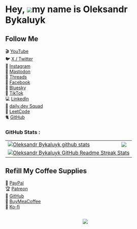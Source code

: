 Hey, ![](https://user-images.githubusercontent.com/18350557/176309783-0785949b-9127417c-8b55-ab5a4333674e.gif)my name is Oleksandr Bykaluyk
=========================================================================================================================================


## Follow Me

🎬 [YouTube](https://www.youtube.com/channel/UCf85kQ0u1sYTTTyKVpxrlyQ?sub_confirmation=1)\
🐦 [X / Twitter](https://twitter.com/heyoleksandrb)\
🎨 [Instagram](https://www.instagram.com/heyoleksandrb/)\
🐘 [Mastodon](https://mastodon.social/@heyoleksandrb)\
🧵 [Threads](https://www.threads.net/@heyoleksandrb)\
🎸 [Facebook](https://www.facebook.com/profile.php?id=61573972372591/)\
🧊 [Bluesky](https://bsky.app/profile/heyoleksandrb.bsky.social)\
🎥 [TikTok](https://www.tiktok.com/@heyoleksandrb)\
💻 [LinkedIn](https://www.linkedin.com/in/heyoleksandrb/)\
📣 [daily.dev Squad](https://app.daily.dev/squads/devopscompass)\
🧩 [LeetCode](https://leetcode.com/u/heyoleksandrb/)\
🐈 [GitHub](https://github.com/heyoleksandrb/)




### GitHub Stats :

<table align="center">
  <tr>
  <td>
  <a href="https://github.com/heyoleksandrb/github-readme-stats"><img align="center" src="https://github-readme-stats.vercel.app/api?username=heyoleksandrb&show_icons=true&include_all_commits=true&theme=buefy&hide_border=true" alt="Oleksandr Bykaluyk github stats" /></a>
  </td>
  <td>
  <a href="https://github.com/heyoleksandrb/github-readme-stats"><img align="center" src="https://github-readme-stats.vercel.app/api/top-langs/?username=heyoleksandrb&layout=compact&theme=buefy&hide_border=true" /></a>
  </td>
  </tr>
  <tr>
  <td colspan=2 align="center">
  <a href="https://git.io/streak-stats"> <img src="http://github-readme-streak-stats.herokuapp.com?user=heyoleksandrb&hide_border=true&background=f6f8fa&currStreakLabel=000000&date_format=j%20M%5B%20Y%5D" alt="Oleksandr Bykaluyk GitHub Readme Streak Stats" /> </a>
  </td>
  </tr>
</table>



## Refill My Coffee Supplies

💖 [PayPal](https://www.paypal.com/paypalme/heyoleksandrb)\
🏆 [Patreon](https://www.patreon.com/heyoleksandrb)\
💎 [GitHub](https://github.com/sponsors/heyoleksandrb)\
🥤 [BuyMeaCoffee](https://www.buymeacoffee.com/heyoleksandrb)\
🍪 [Ko-fi](https://ko-fi.com/heyoleksandrb)



##
<div align="center">
<a href="https://u8views.com/github/heyoleksandrb"><img src="https://u8views.com/api/v1/github/profiles/201656126/views/day-week-month-total-count.svg"></a>
</div>

<br>



